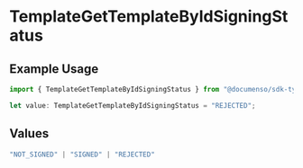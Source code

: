 # TemplateGetTemplateByIdSigningStatus

## Example Usage

```typescript
import { TemplateGetTemplateByIdSigningStatus } from "@documenso/sdk-typescript/models/operations";

let value: TemplateGetTemplateByIdSigningStatus = "REJECTED";
```

## Values

```typescript
"NOT_SIGNED" | "SIGNED" | "REJECTED"
```